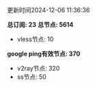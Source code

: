 更新时间2024-12-06 11:36:36

**总订阅: 23**
**总节点: 5614**
- vless节点: 10

**google ping有效节点: 370**
- v2ray节点: 320
- ss节点: 50
